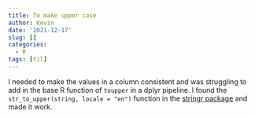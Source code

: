 ```yaml
---
title: To make upper case
author: Kevin
date: '2021-12-17'
slug: []
categories:
  - R
tags: [til]
---
```


I needed to make the values in a column consistent and was struggling to add in the base R function of `toupper` in a dplyr pipeline. I found the `str_to_upper(string, locale = "en")` function in the [stringr package](https://stringr.tidyverse.org/reference/case.html) and made it work.
